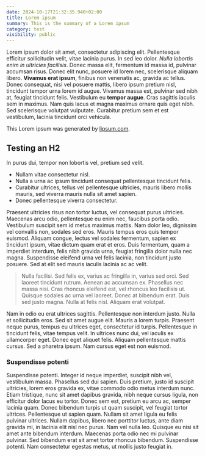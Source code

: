 ```yaml
---
date: 2024-10-17T21:32:35.940+02:00
title: Lorem ipsum
summary: This is the summary of a Lorem ipsum
category: test
visibility: public
---
```


Lorem ipsum dolor sit amet, consectetur adipiscing elit. Pellentesque efficitur sollicitudin velit, vitae lacinia purus. In sed leo dolor. _Nulla lobortis enim in ultricies facilisis_. Donec massa elit, fermentum id massa id, pulvinar accumsan risus. Donec elit nunc, posuere id lorem nec, scelerisque aliquam libero. **Vivamus erat ipsum**, finibus non venenatis ac, gravida ac tellus. Donec consequat, nisi vel posuere mattis, libero ipsum pretium nisl, tincidunt tempor urna lorem id augue. Vivamus massa est, pulvinar sed nibh at, feugiat tincidunt felis. Vestibulum eu **tempor augue**. Cras sagittis iaculis sem in maximus. Nam quis lacus et magna maximus ornare quis eget nibh. Sed scelerisque volutpat vulputate. Curabitur pretium sem et est vestibulum, lacinia tincidunt orci vehicula.

This Lorem ipsum was generated by [lipsum.com](https://www.lipsum.com/feed/html).

## Testing an H2

In purus dui, tempor non lobortis vel, pretium sed velit.

- Nullam vitae consectetur nisl.
- Nulla a urna ac ipsum tincidunt consequat pellentesque tincidunt felis.
- Curabitur ultrices, tellus vel pellentesque ultricies, mauris libero mollis mauris, sed viverra mauris nulla sit amet sapien.
- Donec pellentesque viverra consectetur.

Praesent ultricies risus non tortor luctus, vel consequat purus ultricies. Maecenas arcu odio, pellentesque eu enim nec, faucibus porta odio. Vestibulum suscipit sem id metus maximus mattis. Nam dolor leo, dignissim vel convallis non, sodales sed eros. Mauris tempus eros quis tempor euismod. Aliquam congue, lectus vel sodales fermentum, sapien ex tincidunt ipsum, vitae dictum quam erat et eros. Duis fermentum, quam a imperdiet interdum, felis nibh gravida urna, feugiat fringilla dolor nulla nec magna. Suspendisse eleifend urna vel felis lacinia, non tincidunt justo posuere. Sed at elit sed mauris iaculis lacinia ac ac velit.

> Nulla facilisi. Sed felis ex, varius ac fringilla in, varius sed orci. Sed laoreet tincidunt rutrum. Aenean ac accumsan ex. Phasellus nec massa nisi. Cras rhoncus eleifend est, vel rhoncus leo facilisis ut. Quisque sodales ac urna vel laoreet. Donec at bibendum erat. Duis sed justo magna. Nulla at felis nisl. Aliquam erat volutpat.

Nam in odio eu erat ultrices sagittis. Pellentesque non interdum justo. Nulla et sollicitudin eros. Sed sit amet augue elit. Mauris a lorem turpis. Praesent neque purus, tempus eu ultrices eget, consectetur id turpis. Pellentesque in tincidunt felis, vitae tempus velit. In ultrices nunc dui, vel iaculis ex ullamcorper eget. Donec eget aliquet felis. Aliquam pellentesque mattis cursus. Sed a pharetra ipsum. Nam cursus eget est non euismod.

### Suspendisse potenti

Suspendisse potenti. Integer id neque imperdiet, suscipit nibh vel, vestibulum massa. Phasellus sed dui sapien. Duis pretium, justo id suscipit ultricies, lorem eros gravida ex, vitae commodo odio metus interdum nunc. Etiam tristique, nunc sit amet dapibus gravida, nibh neque cursus ligula, non efficitur dolor lacus eu tortor. Donec sem est, pretium eu arcu ac, semper lacinia quam. Donec bibendum turpis ut quam suscipit, vel feugiat tortor ultrices. Pellentesque ut sapien quam. Nullam sit amet ligula eu felis pulvinar ultrices. Nullam dapibus, libero nec porttitor luctus, ante diam gravida mi, in lacinia elit nisl nec purus. Nam vel nulla leo. Quisque eu nisi sit amet ante bibendum interdum. Maecenas porta odio nec mi pulvinar pulvinar. Sed bibendum erat sit amet tortor rhoncus bibendum. Suspendisse potenti. Nam consectetur egestas metus, ut mollis justo feugiat in.
